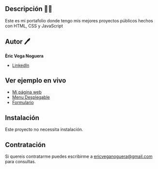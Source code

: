 ## Descripción 🎇🎇

Este es mi portafolio donde tengo mis mejores proyectos públicos hechos con HTML, CSS y JavaScript

## Autor 🖊
**Èric Vega Noguera**


* [LinkedIn](https://www.linkedin.com/in/ericveganoguera/)

## Ver ejemplo en vivo
- [Mi página web](https://ericveganoguera.github.io/mi-portfolio/MiPaginaWeb/index.php)
- [Menu Desplegable](https://ericveganoguera.github.io/mi-portfolio/MenuDesplegable/)
- [Formulario](https://ericveganoguera.github.io/mi-portfolio/Formulario/)

## Instalación
Este proyecto no necessita instalación.

## Contratación
Si quereis contratarme puedes escribirme a ericveganoguera@gmail.com para consultas.
